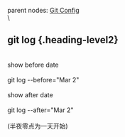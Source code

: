 parent nodes: [Git Config](Git%20Config.html)\
\

git log {.heading-level2}
-------

\
 show before date\
 \
 git log --before="Mar 2"\
 \
 show after date\
 \
 git log --after="Mar 2"\
 \
 (半夜零点为一天开始)
